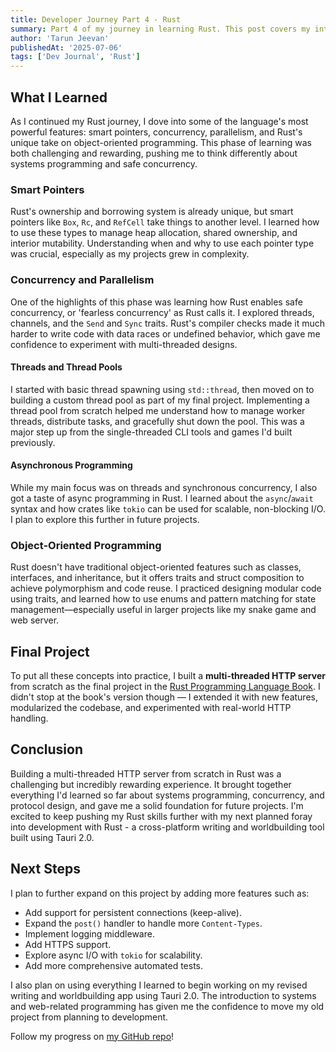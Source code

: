 ```yaml
---
title: Developer Journey Part 4 - Rust
summary: Part 4 of my journey in learning Rust. This post covers my introduction to Rust topics such as smart pointers, concurrency and parallelism, Object-Oriented programming in Rust, and other advanced features and functionality. All of this culminated in the final project of the Rust Programming Language book - a multi-threaded web server - which I then extended with additions of my own. 
author: 'Tarun Jeevan'
publishedAt: '2025-07-06'
tags: ['Dev Journal', 'Rust']
---
```


## **What I Learned**
As I continued my Rust journey, I dove into some of the language&apos;s most powerful features: smart pointers, concurrency, parallelism, and Rust&apos;s unique take on object-oriented programming. This phase of learning was both challenging and rewarding, pushing me to think differently about systems programming and safe concurrency.

### **Smart Pointers**
Rust&apos;s ownership and borrowing system is already unique, but smart pointers like `Box`, `Rc`, and `RefCell` take things to another level. I learned how to use these types to manage heap allocation, shared ownership, and interior mutability. Understanding when and why to use each pointer type was crucial, especially as my projects grew in complexity.

### **Concurrency and Parallelism**
One of the highlights of this phase was learning how Rust enables safe concurrency, or 'fearless concurrency' as Rust calls it. I explored threads, channels, and the `Send` and `Sync` traits. Rust&apos;s compiler checks made it much harder to write code with data races or undefined behavior, which gave me confidence to experiment with multi-threaded designs.

#### **Threads and Thread Pools**
I started with basic thread spawning using `std::thread`, then moved on to building a custom thread pool as part of my final project. Implementing a thread pool from scratch helped me understand how to manage worker threads, distribute tasks, and gracefully shut down the pool. This was a major step up from the single-threaded CLI tools and games I&apos;d built previously.

#### **Asynchronous Programming**
While my main focus was on threads and synchronous concurrency, I also got a taste of async programming in Rust. I learned about the `async`/`await` syntax and how crates like `tokio` can be used for scalable, non-blocking I/O. I plan to explore this further in future projects.

### **Object-Oriented Programming**
Rust doesn&apos;t have traditional object-oriented features such as classes, interfaces, and inheritance, but it offers traits and struct composition to achieve polymorphism and code reuse. I practiced designing modular code using traits, and learned how to use enums and pattern matching for state management—especially useful in larger projects like my snake game and web server.

## **Final Project**
To put all these concepts into practice, I built a **multi-threaded HTTP server** from scratch as the final project in the [Rust Programming Language Book](https://doc.rust-lang.org/stable/book/ch21-00-final-project-a-web-server.html). I didn&apos;t stop at the book&apos;s version though — I extended it with new features, modularized the codebase, and experimented with real-world HTTP handling.

## **Conclusion**
Building a multi-threaded HTTP server from scratch in Rust was a challenging but incredibly rewarding experience. It brought together everything I&apos;d learned so far about systems programming, concurrency, and protocol design, and gave me a solid foundation for future projects. I&apos;m excited to keep pushing my Rust skills further with my next planned foray into development with Rust - a cross-platform writing and worldbuilding tool built using Tauri 2.0.

## **Next Steps**
I plan to further expand on this project by adding more features such as:
- Add support for persistent connections (keep-alive).
- Expand the `post()` handler to handle more `Content-Types`.
- Implement logging middleware.
- Add HTTPS support.
- Explore async I/O with `tokio` for scalability.
- Add more comprehensive automated tests.

I also plan on using everything I learned to begin working on my revised writing and worldbuilding app using Tauri 2.0. The introduction to systems and web-related programming has given me the confidence to move my old project from planning to development.

Follow my progress on [my GitHub repo](https://github.com/tarunJeevan/rust-journey)!